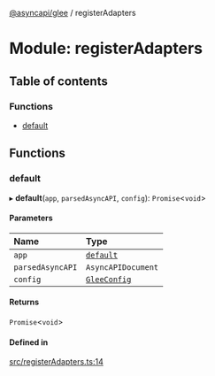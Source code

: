 [@asyncapi/glee](../README.md) / registerAdapters

# Module: registerAdapters

## Table of contents

### Functions

- [default](registerAdapters.md#default)

## Functions

### default

▸ **default**(`app`, `parsedAsyncAPI`, `config`): `Promise`<`void`\>

#### Parameters

| Name | Type |
| :------ | :------ |
| `app` | [`default`](../classes/lib_glee.default.md) |
| `parsedAsyncAPI` | `AsyncAPIDocument` |
| `config` | [`GleeConfig`](lib.md#gleeconfig) |

#### Returns

`Promise`<`void`\>

#### Defined in

[src/registerAdapters.ts:14](https://github.com/asyncapi/glee/blob/aaa489f/src/registerAdapters.ts#L14)
